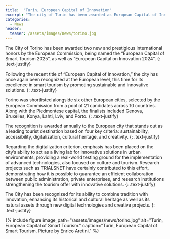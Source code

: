 ```yaml
---
title:  "Turin, European Capital of Innovation"
excerpt: "The city of Turin has been awarded as European Capital of Innovation, thanks to its ability to act as a living lab for innovative solutions in urban environments"
categories: 
  - News
header:
  teaser: /assets/images/news/torino.jpg
---
```

The City of Torino has been awarded two new and prestigious international honors by the European Commission, being named the “European Capital of Smart Tourism 2025”, as well as "European Capital on Innovation 2024".
{: .text-justify}

Following the recent title of “European Capital of Innovation,” the city has once again been recognized at the European level, this time for its excellence in smart tourism by promoting sustainable and innovative solutions.
{: .text-justify}

Torino was shortlisted alongside six other European cities, selected by the European Commission from a pool of 21 candidates across 10 countries. Along with the Piedmontese capital, the finalists included Genova, Bruxelles, Konya, Lahti, Lviv, and Porto.
{: .text-justify}

The recognition is awarded annually to the European city that stands out as a leading tourist destination based on four key criteria: sustainability, accessibility, digitalization, cultural heritage, and creativity.
{: .text-justify}

Regarding the digitalization criterion, emphasis has been placed on the city’s ability to act as a living lab for innovative solutions in urban environments, providing a real-world testing ground for the implementation of advanced technologies, also focused on culture and tourism. Research projects such as TRIALSNET have certainly contributed to this effort, demonstrating how it is possible to guarantee an efficient collaboration between public administration, private enterprises, and research institutions strengthening the tourism offer with innovative solutions.
{: .text-justify}

The City has been recognized for its ability to combine tradition with innovation, enhancing its historical and cultural heritage as well as its natural assets through new digital technologies and creative projects.
{: .text-justify}

{% include figure image_path="/assets/images/news/torino.jpg" alt="Turin, European Capital of Smart Tourism." caption="Turin, European Capital of Smart Tourism. Picture by Enrico Aretini." %}
